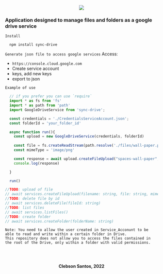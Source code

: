 <h1 align=center>
<img src="https://fontmeme.com/permalink/220529/f15732c0844ec3409990f86fe3568ba8.png"/>
</h1>

### **Application designed to manage files and folders as a google drive service**

`Install`
```bash
  npm install sync-drive
```
`Generate json file to access google services`
Access: 
  - `https://console.cloud.google.com`
  - Create service account
  - keys, add new keys
  - export to json

`Example of use`
```javascript
  // if you prefer you can use `require`
  import * as fs from 'fs'
  import * as path from 'path'
  import GoogleDriveService from 'sync-drive';

  const credentials = './CredentialsServiceAccount.json';
  const folderId = 'your_folder_id'

  async function run(){
    const upload = new GoogleDriveService(credentials, folderId)
    
    const file = fs.createReadStream(path.resolve('./files/wall-paper.png'))
    const mimeType = 'image/png'

    const response = await upload.createFileUpload("spaces-wall-paper", file, mimeType)
    console.log(response)

  }

  run()

//TODO: upload of file
// await services.createFileUpload(filename: string, file: string, mimeType: string, folderId: string)
//TODO: delete file by id
// await services.deleteFile(fileId: string)
//TODO: list files
// await services.listFiles()
//TODO: create folder
// await services.createFolder(folderName: string)
```

```
Note: You need to allow the user created in Service_Acconunt to be able to read and write within a certain folder in Drive. 
This repository does not allow you to access the files contained in the root of the Drive, only within a folder with valid permissions.
```
<br/>
<br/>
<p align=center><b>Clebson Santos, 2022</b></p>